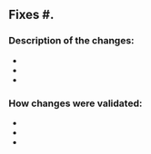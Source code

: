 ## Fixes #.

<!-- Is this a localization change? See here: https://github.com/Microsoft/calculator/blob/master/CONTRIBUTING.md#localization -->

### Description of the changes:
-
-
-

### How changes were validated:
<!-- Review https://github.com/Microsoft/calculator/blob/master/CONTRIBUTING.md and ensure all contributing requirements are met.

Specify how you tested your changes (i.e. manual/ad-hoc testing, automated testing, new automated tests added) -->
-
-
-

